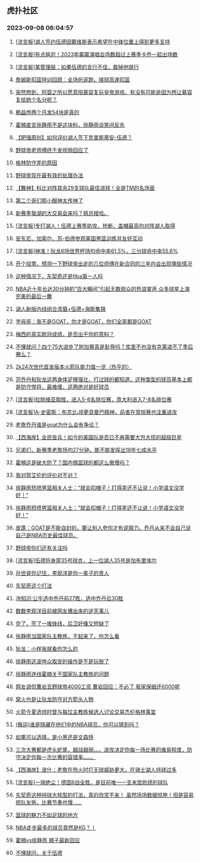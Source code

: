 ## 虎扑社区 
### 2023-09-08 06:04:57

1. [[流言板]湖人签约伍德因戴维斯表示希望在中锋位置上得到更多支持](https://bbs.hupu.com/62027251.html)

2. [[流言板]有点尴尬！2023年霉霉演唱会场数超过上赛季卡乔一起出场数](https://bbs.hupu.com/62026248.html)

3. [[流言板]某管理层：如果伍德的言行不佳，裁掉他就行](https://bbs.hupu.com/62027320.html)

4. [詹姆斯扣篮特训回顾：全场折返跑，接球高速扣篮](https://bbs.hupu.com/62024998.html)

5. [突然想到，阿碧之所以愿意陪慕容复玩皇帝游戏，有没有可能是因为想让慕容复给她个名分呢？](https://bbs.hupu.com/62024559.html)

6. [赖益烨两个月发54块是真的](https://bbs.hupu.com/62028978.html)

7. [霍楠直言徐静雨不是这块料，徐静雨谈笑间反杀](https://bbs.hupu.com/62023918.html)

8. [【肥强原创】如何评价湖人签下克里斯蒂安-伍德？](https://bbs.hupu.com/62024382.html)

9. [野球帝老师傅终于发视频回应了](https://bbs.hupu.com/62029045.html)

10. [格林防守差的原因](https://bbs.hupu.com/62026605.html)

11. [野球帝现在最有效的处理办法](https://bbs.hupu.com/62026196.html)

12. [【舞神】科比对阵其余29支球队最佳进球！全是TM的名场面](https://bbs.hupu.com/62024533.html)

13. [第二个哥们那小眼神太传神了](https://bbs.hupu.com/62021975.html)

14. [新赛季我湖的大交易会来吗？佩总梭哈。](https://bbs.hupu.com/62029036.html)

15. [[流言板]专打湖人！伍德上赛季助攻、抢断、盖帽最高均对阵湖人取得](https://bbs.hupu.com/62021410.html)

16. [安东尼、加索尔、苏-伯德参观美国男篮训练并友好互动](https://bbs.hupu.com/62025942.html)

17. [[流言板]神准！狄龙6场世界杯场均命中率61.5%，三分球命中率55.6%](https://bbs.hupu.com/62021043.html)

18. [开个投票，预测一下野球帝出走的几位师傅在新合同的三年内会出现哪些情况](https://bbs.hupu.com/62028439.html)

19. [这种情况下，东契奇还是fiba第一人吗](https://bbs.hupu.com/62027498.html)

20. [NBA近十年长达30分钟的“百大瞬间”引起无数观众的热浪掌声 众多球星上演完美的最后一舞](https://bbs.hupu.com/62027848.html)

21. [湖人新版内线组合浓眉+伍德+海斯集锦](https://bbs.hupu.com/62020833.html)

22. [字母哥：我不是GOAT，你才是GOAT，你们全家都是GOAT](https://bbs.hupu.com/62025878.html)

23. [梅西的真实欧冠成绩，是否出乎你的意料？](https://bbs.hupu.com/62028833.html)

24. [不懂就问？四个75大进步了附加赛真是耻辱吗？库里不也没有克莱进不了季后赛么？](https://bbs.hupu.com/62028813.html)

25. [2k24次世代首发版本火箭队能力值一览（热乎的）](https://bbs.hupu.com/62027666.html)

26. [范乔丹和狄龙这两身体足够强壮，打过球的都知道，这种类型的球员基本上都是防守悍将，最难缠，这两绝对是好球员](https://bbs.hupu.com/62026813.html)

27. [[流言板]拉脱维亚取胜，进入5-6名排位赛，意大利进入7-8名排位赛](https://bbs.hupu.com/62024882.html)

28. [[流言板]A-史密斯：布克比JB更具曼巴精神，前者在常规赛也注重进攻](https://bbs.hupu.com/62020630.html)

29. [老詹乔丹谁是goat为什么会有争论？](https://bbs.hupu.com/62028400.html)

30. [【西海岸】全民皆兵！如今的美国队是否已不再需要大包大揽的超级巨星](https://bbs.hupu.com/62023629.html)

31. [兄弟们，新赛季老詹场均27分钟，能不能发挥出18年七成水平](https://bbs.hupu.com/62028707.html)

32. [霍楠这是破大防了？国内搞篮球的都这么傲慢吗？](https://bbs.hupu.com/62028217.html)

33. [我对郭艾伦的评价对不对？](https://bbs.hupu.com/62028555.html)

34. [徐静雨怒喷男篮相关人士：“就会扣帽子！打得差还不让说！小学语文没学好！”](https://bbs.hupu.com/62028639.html)

35. [徐静雨怒喷男篮相关人士：“就会扣帽子！打得差还不让说！小学语文没学好！”](https://bbs.hupu.com/62028519.html)

36. [皮蓬：GOAT是不能自封的，要让别人夸你才有说服力。乔丹从来不会自己说自己是NBA历史最佳球员。](https://bbs.hupu.com/62022963.html)

37. [野球帝你们还有关注吗](https://bbs.hupu.com/62028591.html)

38. [[流言板]伍德将身穿35号球衣，上一位湖人35号是加布里埃尔](https://bbs.hupu.com/62019482.html)

39. [孙世睿你记住，李观洋是你一辈子的贵人](https://bbs.hupu.com/62027156.html)

40. [东契奇这个打法](https://bbs.hupu.com/62027425.html)

41. [冷知识:公牛选中乔丹前27胜，选中乔丹后30胜](https://bbs.hupu.com/62025098.html)

42. [数数李观洋目前被网友爆出来的逆天事儿](https://bbs.hupu.com/62020871.html)

43. [完了，签了一堆锋线，后卫好像又短缺了](https://bbs.hupu.com/62027217.html)

44. [徐静雨当国家队主教练，干起来了，你怎么看](https://bbs.hupu.com/62028542.html)

45. [狄龙：小样我就看你怎么的](https://bbs.hupu.com/62024721.html)

46. [徐静雨这波哗众取宠的操作是不是玩脱了](https://bbs.hupu.com/62028259.html)

47. [徐静雨连线霍楠关于国家队主教练的问题](https://bbs.hupu.com/62027556.html)

48. [网友调侃曹岩去野球帝4000工资 曹岩回应：不必了 我家保姆还6000呢](https://bbs.hupu.com/62024577.html)

49. [窝火也是让狄龙防守对方箭头人物](https://bbs.hupu.com/62027661.html)

50. [火箭今夏选帅时曾与每位主教练候选人讨论交易杰伦格林事宜](https://bbs.hupu.com/62028248.html)

51. [(搬运)谁是隐藏在他们中的NBA球员，你可以猜到吗？](https://bbs.hupu.com/61934030.html)

52. [如果可以选择，是小黑还是文森特](https://bbs.hupu.com/62028034.html)

53. [三次大赛都是虎头蛇尾，越战越弱。。。进攻决定你每一场比赛的难易程度，防守决定你每一次比赛的容错率。。。。](https://bbs.hupu.com/62027806.html)

54. [【西海岸】波什：老詹在热火时打无球威胁更大，在骑士湖人持球过多](https://bbs.hupu.com/62022921.html)

55. [[流言板]一骑绝尘！德国6战全胜，是目前唯一一支未尝败绩的球队](https://bbs.hupu.com/62023513.html)

56. [东契奇这种持球大核型的打法，真的欣赏不来！ 虽然场场数据惊艳！但是容易把队友拖，比赛节奏也慢……](https://bbs.hupu.com/62026660.html)

57. [篮球的魅力不如足球的地方](https://bbs.hupu.com/62028398.html)

58. [NBA走步最多的球员竟然是KG？！](https://bbs.hupu.com/62023787.html)

59. [霍楠vs徐静雨 楠子最新回应](https://bbs.hupu.com/62027762.html)

60. [不懂就问，关于伍德](https://bbs.hupu.com/62028347.html)

